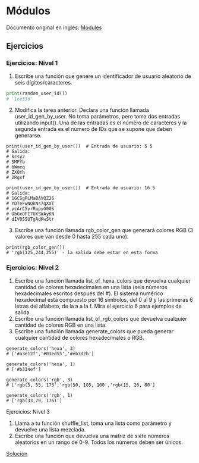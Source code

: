 # Módulos

Documento original en inglés: [Modules](https://github.com/Asabeneh/30-Days-Of-Python/blob/master/12_Day_Modules/12_modules.md)

## Ejercicios

### Ejercicios: Nivel 1

1. Escribe una función que genere un identificador de usuario aleatorio de seis dígitos/caracteres.

```python
print(random_user_id())
# '1ee33d'
```

2. Modifica la tarea anterior. Declara una función llamada user_id_gen_by_user. No toma parámetros, pero toma dos entradas utilizando input(). Una de las entradas es el número de caracteres y la segunda entrada es el número de IDs que se supone que deben generarse.
```
print(user_id_gen_by_user())  # Entrada de usuario: 5 5
# Salida:
# kcsy2
# SMFYb
# bWmeq
# ZXOYh
# 2Rgxf

print(user_id_gen_by_user())  # Entrada de usuario: 16 5
# Salida:
# 1GCSgPLMaBAVQZ26
# YD7eFwNQKNs7qXaT
# ycArC5yrRupyG00S
# UbGxOFI7UXSWAyKN
# dIV0SSUTgAdKwStr
```

3. Escribe una función llamada rgb_color_gen que generará colores RGB (3 valores que van desde 0 hasta 255 cada uno).

```
print(rgb_color_gen())
# 'rgb(125,244,255)' - la salida debe estar en esta forma
```

### Ejercicios: Nivel 2
1. Escribe una función llamada list_of_hexa_colors que devuelva cualquier cantidad de colores hexadecimales en una lista (seis números hexadecimales escritos después del #). El sistema numérico hexadecimal está compuesto por 16 símbolos, del 0 al 9 y las primeras 6 letras del alfabeto, de la a a la f. Mira el ejercicio 6 para ejemplos de salida.
2. Escribe una función llamada list_of_rgb_colors que devuelva cualquier cantidad de colores RGB en una lista.
3. Escribe una función llamada generate_colors que pueda generar cualquier cantidad de colores hexadecimales o RGB.

```
generate_colors('hexa', 3)
# ['#a3e12f','#03ed55','#eb3d2b'] 

generate_colors('hexa', 1)
# ['#b334ef']

generate_colors('rgb', 3)
# ['rgb(5, 55, 175','rgb(50, 105, 100','rgb(15, 26, 80']

generate_colors('rgb', 1)
# ['rgb(33,79, 176)']

```

Ejercicios: Nivel 3
1. Llama a tu función shuffle_list, toma una lista como parámetro y devuelve una lista mezclada.
2. Escribe una función que devuelva una matriz de siete números aleatorios en un rango de 0-9. Todos los números deben ser únicos.

[Solución](01_modulos.py)

